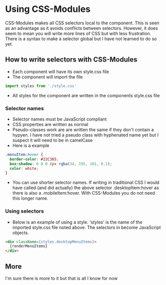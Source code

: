 # Using CSS-Modules

CSS-Modules makes all CSS selectors local to the component. This is seen as an advantage as it avoids conflicts between selectors. However, it does seem to mean you will write more lines of CSS but with less frustration. There is a syntax to make a selector global but I have not learned to do so yet.

## How to write selectors with CSS-Modules
- Each component will have its own style.css file
- The component will import the file
````javascript
import styles from './style.css'
````
- All styles for the component are written in the components style.css file

### Selector names
- Selector names must be JavaScript compliant
- CSS properties are written as normal
- Pseudo-classes work are are written the same if they don't contain a hypyen. I have not tried a pseudo class with hyphenated name yet but I suspect it will need to be in camelCase
- Here is a example
````css
.menuItem:hover {
  border-color: #22C365;
  box-shadow: 0 0 0 8px rgba(34, 195, 101, 0.1);
  color: white;
}
````
- You can use shorter selector names. If writing in traditional CSS I would have called (and did actually) the above selector .desktopItem:hover as there is also a .mobileItem:hover. With CSS-Modules you do not need this longer name.

### Using selectors
- Below is an example of using a style. 'styles' is the name of the imported style.css file noted above. The selectors in become JavaScript objects.
````html
<div className={styles.desktopMenuItems}>
  {renderMenuItems}
</div>
````

## More
I'm sure there is more to it but that is all I know for now
